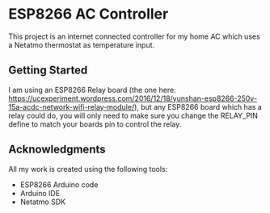 # ESP8266 AC Controller

This project is an internet connected controller for my home AC which uses a Netatmo thermostat as temperature input.

## Getting Started

I am using an ESP8266 Relay board (the one here: https://ucexperiment.wordpress.com/2016/12/18/yunshan-esp8266-250v-15a-acdc-network-wifi-relay-module/), but any ESP8266 board which has a relay could do, you will only need to make sure you change the RELAY_PIN define to match your boards pin to control the relay.

## Acknowledgments

All my work is created using the following tools:

* ESP8266 Arduino code
* Arduino IDE
* Netatmo SDK
